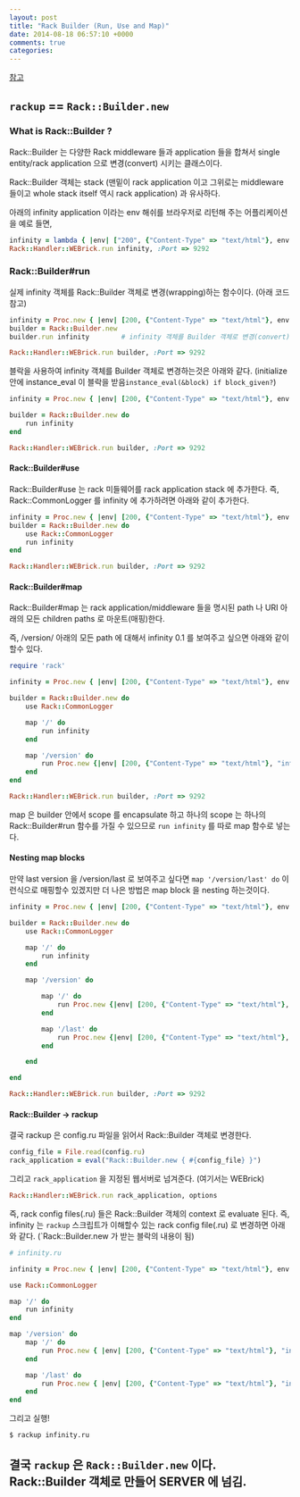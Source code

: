 ```yaml
---
layout: post
title: "Rack Builder (Run, Use and Map)"
date: 2014-08-18 06:57:10 +0000
comments: true
categories: 
---
```


[참고](http://m.onkey.org/ruby-on-rack-2-the-builder)

## `rackup` == `Rack::Builder.new`

### What is Rack::Builder ?
Rack::Builder 는 다양한 Rack middleware 들과 application 들을 합쳐서 single entity/rack application 으로 변경(convert) 시키는 클래스이다.

Rack::Builder 객체는 stack (맨밑이 rack application 이고 그위로는 middleware 들이고 whole stack itself 역시 rack application) 과 유사하다.

아래의 infinity application 이라는 env 해쉬를 브라우저로 리턴해 주는 어플리케이션을 예로 들면,
```ruby
infinity = lambda { |env| ["200", {"Content-Type" => "text/html"}, env.inspect }
Rack::Handler::WEBrick.run infinity, :Port => 9292
```

### Rack::Builder#run
실제 infinity 객체를 Rack::Builder 객체로 변경(wrapping)하는 함수이다. (아래 코드 참고)

```ruby
infinity = Proc.new { |env| [200, {"Content-Type" => "text/html"}, env.inspect }
builder = Rack::Builder.new
builder.run infinity		# infinity 객체를 Builder 객체로 변경(convert)

Rack::Handler::WEBrick.run builder, :Port => 9292
```

블락을 사용하여 infinity 객체를 Builder 객체로 변경하는것은 아래와 같다. (initialize 안에 instance_eval 이 블락을 받음`instance_eval(&block) if block_given?`)

```ruby
infinity = Proc.new { |env| [200, {"Content-Type" => "text/html"}, env.inspect }

builder = Rack::Builder.new do
	run infinity
end

Rack::Handler::WEBrick.run builder, :Port => 9292
```

#### Rack::Builder#use

Rack::Builder#use 는 rack 미들웨어를 rack application stack 에 추가한다. 즉, Rack::CommonLogger 를 infinity 에 추가하려면 아래와 같이 추가한다.

```ruby
infinity = Proc.new { |env| [200, {"Content-Type" => "text/html"}, env.inspect }
builder = Rack::Builder.new do
	use Rack::CommonLogger
	run infinity
end

Rack::Handler::WEBrick.run builder, :Port => 9292
```

#### Rack::Builder#map

Rack::Builder#map 는 rack application/middleware 들을 명시된 path 나 URI 아래의 모든 children paths 로 마운트(매핑)한다.

즉, /version/ 아래의 모든 path 에 대해서 infinity 0.1 를 보여주고 싶으면 아래와 같이 할수 있다.

```ruby
require 'rack'

infinity = Proc.new { |env| [200, {"Content-Type" => "text/html"}, env.inspect }

builder = Rack::Builder.new do
	use Rack::CommonLogger

	map '/' do
		run infinity
	end

	map '/version' do
		run Proc.new {|env| [200, {"Content-Type" => "text/html"}, "infinity 0.1"] }
	end
end

Rack::Handler::WEBrick.run builder, :Port => 9292
```
map 은 builder 안에서 scope 를 encapsulate 하고 하나의 scope 는 하나의 Rack::Builder#run 함수를 가질 수 있으므로 `run infinity` 를 따로 map 함수로 넣는다.


#### Nesting map blocks

만약 last version 을 /version/last 로 보여주고 싶다면 `map '/version/last' do` 이런식으로 매핑할수 있겠지만 더 나은 방법은 map block 을 nesting 하는것이다.

```ruby
infinity = Proc.new { |env| [200, {"Content-Type" => "text/html"}, env.inspect }

builder = Rack::Builder.new do
	use Rack::CommonLogger

	map '/' do
		run infinity
	end

	map '/version' do

		map '/' do
			run Proc.new {|env| [200, {"Content-Type" => "text/html"}, "infinity 0.1"] }
		end

		map '/last' do
			run Proc.new {|env| [200, {"Content-Type" => "text/html"}, "infinity beta"] }
		end

	end

end

Rack::Handler::WEBrick.run builder, :Port => 9292
```

#### Rack::Builder -> rackup

결국 rackup 은 config.ru 파일을 읽어서 Rack::Builder 객체로 변경한다.
```ruby
config_file = File.read(config.ru)
rack_application = eval("Rack::Builder.new { #{config_file} }")
```

그리고 `rack_application` 을 지정된 웹서버로 넘겨준다. (여기서는 WEBrick)

```ruby
Rack::Handler::WEBrick.run rack_application, options
```

즉, rack config files(.ru) 들은 Rack::Builder 객체의 context 로 evaluate 된다. 즉, infinity 는 `rackup` 스크립트가 이해할수 있는 rack config file(.ru) 로 변경하면 아래와 같다. (`Rack::Builder.new 가 받는 블락의 내용이 됨)

```ruby
# infinity.ru

infinity = Proc.new { |env| [200, {"Content-Type" => "text/html"}, env.inspect }

use Rack::CommonLogger

map '/' do
	run infinity
end

map '/version' do
	map '/' do
		run Proc.new { |env| [200, {"Content-Type" => "text/html"}, "infinity 0.1"] }
	end

	map '/last' do
		run Proc.new { |env| [200, {"Content-Type" => "text/html"}, "infinity beta"] }
	end
end
```

그리고 실행!

```
$ rackup infinity.ru
```

## 결국 `rackup` 은 `Rack::Builder.new` 이다. Rack::Builder 객체로 만들어 SERVER 에 넘김.


